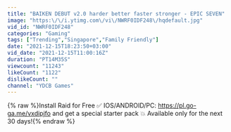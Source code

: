 ```yaml
---
title: "BAIKEN DEBUT v2.0 harder better faster stronger - EPIC SEVEN"
image: "https:\/\/i.ytimg.com\/vi\/NWRF0IDF248\/hqdefault.jpg"
vid_id: "NWRF0IDF248"
categories: "Gaming"
tags: ["Trending","Singapore","Family Friendly"]
date: "2021-12-15T18:23:50+03:00"
vid_date: "2021-12-15T11:00:16Z"
duration: "PT14M35S"
viewcount: "11243"
likeCount: "1122"
dislikeCount: ""
channel: "YDCB Games"
---
```

{% raw %}Install Raid for Free ✅ IOS/ANDROID/PC: <a rel="nofollow" target="blank" href="https://pl.go-ga.me/vxdipjfo">https://pl.go-ga.me/vxdipjfo</a> and get a special starter pack 💥 Available only for the next 30 days!{% endraw %}
